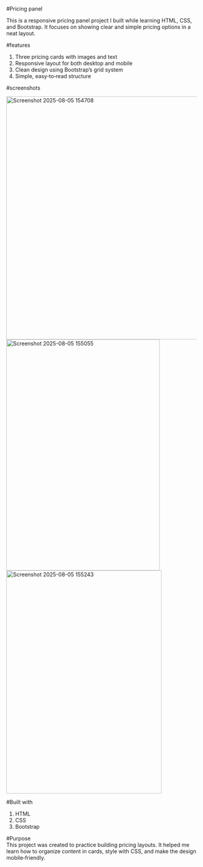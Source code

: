 #Pricing panel

This is a responsive pricing panel project I built while learning HTML, CSS, and Bootstrap. It focuses on showing clear and simple pricing options in a neat layout.  

#features 
1. Three pricing cards with images and text  
2. Responsive layout for both desktop and mobile  
3. Clean design using Bootstrap’s grid system  
4. Simple, easy‑to‑read structure  

#screenshots

 <img width="1354" height="642" alt="Screenshot 2025-08-05 154708" src="https://github.com/user-attachments/assets/d3b69461-8f93-4aa4-923f-43ccab401855" />
 

 <img width="406" height="610" alt="Screenshot 2025-08-05 155055" src="https://github.com/user-attachments/assets/2cc9c254-4209-447f-8d10-e8f330aa7695" />

 

 <img width="411" height="589" alt="Screenshot 2025-08-05 155243" src="https://github.com/user-attachments/assets/998eb0ec-e5fc-4748-a2b9-7b7894946a37" />

 

#Built with 

1. HTML  
2. CSS  
3. Bootstrap  

#Purpose  
This project was created to practice building pricing layouts. It helped me learn how to organize content in cards, style with CSS, and make the design mobile‑friendly.

